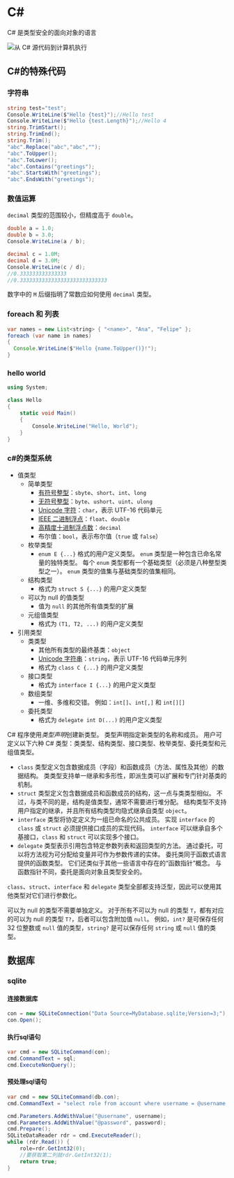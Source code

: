 # C#

C# 是类型安全的面向对象的语言

![从 C# 源代码到计算机执行](https://docs.microsoft.com/zh-cn/dotnet/csharp/getting-started/media/introduction-to-the-csharp-language-and-the-net-framework/net-architecture-relationships.png)

## C#的特殊代码

### 字符串



```csharp
string test="test";
Console.WriteLine($"Hello {test}");//Hello test
Console.WriteLine($"Hello {test.Length}");//Hello 4
string.TrimStart();
string.TrimEnd();
string.Trim();
"abc".Replace("abc","abc","");
"abc".ToUpper();
"abc".ToLower();
"abc".Contains("greetings");
"abc".StartsWith("greetings");
"abc".EndsWith("greetings");
```



### 数值运算

 `decimal` 类型的范围较小，但精度高于 `double`。

```c#
double a = 1.0;
double b = 3.0;
Console.WriteLine(a / b);

decimal c = 1.0M;
decimal d = 3.0M;
Console.WriteLine(c / d);
//0.333333333333333
//0.3333333333333333333333333333
```

数字中的 `M` 后缀指明了常数应如何使用 `decimal` 类型。



### foreach 和 列表

```java
var names = new List<string> { "<name>", "Ana", "Felipe" };
foreach (var name in names)
{
  Console.WriteLine($"Hello {name.ToUpper()}!");
}
```

### hello world

```c#
using System;

class Hello
{
    static void Main()
    {
        Console.WriteLine("Hello, World");
    }
}
```



### c#的类型系统

- 值类型
  - 简单类型
    - [有符号整型](https://docs.microsoft.com/zh-cn/dotnet/csharp/language-reference/builtin-types/integral-numeric-types)：`sbyte`、`short`、`int`、`long`
    - [无符号整型](https://docs.microsoft.com/zh-cn/dotnet/csharp/language-reference/builtin-types/integral-numeric-types)：`byte`、`ushort`、`uint`、`ulong`
    - [Unicode 字符](https://docs.microsoft.com/zh-cn/dotnet/standard/base-types/character-encoding-introduction)：`char`，表示 UTF-16 代码单元
    - [IEEE 二进制浮点](https://docs.microsoft.com/zh-cn/dotnet/csharp/language-reference/builtin-types/floating-point-numeric-types)：`float`、`double`
    - [高精度十进制浮点数](https://docs.microsoft.com/zh-cn/dotnet/csharp/language-reference/builtin-types/floating-point-numeric-types)：`decimal`
    - 布尔值：`bool`，表示布尔值（`true` 或 `false`）
  - 枚举类型
    - `enum E {...}` 格式的用户定义类型。 `enum` 类型是一种包含已命名常量的独特类型。 每个 `enum` 类型都有一个基础类型（必须是八种整型类型之一）。 `enum` 类型的值集与基础类型的值集相同。
  - 结构类型
    - 格式为 `struct S {...}` 的用户定义类型
  - 可以为 null 的值类型
    - 值为 `null` 的其他所有值类型的扩展
  - 元组值类型
    - 格式为 `(T1, T2, ...)` 的用户定义类型
- 引用类型
  - 类类型
    - 其他所有类型的最终基类：`object`
    - [Unicode 字符串](https://docs.microsoft.com/zh-cn/dotnet/standard/base-types/character-encoding-introduction)：`string`，表示 UTF-16 代码单元序列
    - 格式为 `class C {...}` 的用户定义类型
  - 接口类型
    - 格式为 `interface I {...}` 的用户定义类型
  - 数组类型
    - 一维、多维和交错。 例如：`int[]`、`int[,]` 和 `int[][]`
  - 委托类型
    - 格式为 `delegate int D(...)` 的用户定义类型



C# 程序使用*类型声明*创建新类型。 类型声明指定新类型的名称和成员。 用户可定义以下六种 C# 类型：类类型、结构类型、接口类型、枚举类型、委托类型和元组值类型。

- `class` 类型定义包含数据成员（字段）和函数成员（方法、属性及其他）的数据结构。 类类型支持单一继承和多形性，即派生类可以扩展和专门针对基类的机制。
- `struct` 类型定义包含数据成员和函数成员的结构，这一点与类类型相似。 不过，与类不同的是，结构是值类型，通常不需要进行堆分配。 结构类型不支持用户指定的继承，并且所有结构类型均隐式继承自类型 `object`。
- `interface` 类型将协定定义为一组已命名的公共成员。 实现 `interface` 的 `class` 或 `struct` 必须提供接口成员的实现代码。 `interface` 可以继承自多个基接口，`class` 和 `struct` 可以实现多个接口。
- `delegate` 类型表示引用包含特定参数列表和返回类型的方法。 通过委托，可以将方法视为可分配给变量并可作为参数传递的实体。 委托类同于函数式语言提供的函数类型。 它们还类似于其他一些语言中存在的“函数指针”概念。 与函数指针不同，委托是面向对象且类型安全的。

`class`、`struct`、`interface` 和 `delegate` 类型全部都支持泛型，因此可以使用其他类型对它们进行参数化。



可以为 null 的类型不需要单独定义。 对于所有不可以为 null 的类型 `T`，都有对应的可以为 null 的类型 `T?`，后者可以包含附加值 `null`。 例如，`int?` 是可保存任何 32 位整数或 `null` 值的类型，`string?` 是可以保存任何 `string` 或 `null` 值的类型。



## 数据库



### sqlite

#### 连接数据库

```c#
con = new SQLiteConnection("Data Source=MyDatabase.sqlite;Version=3;");
con.Open();
```



#### 执行sql语句

```c#
var cmd = new SQLiteCommand(con);
cmd.CommandText = sql;
cmd.ExecuteNonQuery();
```



#### 预处理sql语句

```c#
var cmd = new SQLiteCommand(db.con);
cmd.CommandText = "select role from account where username = @username and password = @password;";

cmd.Parameters.AddWithValue("@username", username);
cmd.Parameters.AddWithValue("@password", password);
cmd.Prepare();
SQLiteDataReader rdr = cmd.ExecuteReader();
while (rdr.Read()) {
    role=rdr.GetInt32(0);
    //要获取第二列就rdr.GetInt32(1);
    return true;
}
```

